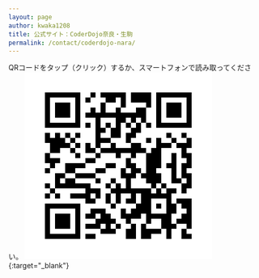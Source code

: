 ```yaml
---
layout: page
author: kwaka1208
title: 公式サイト：CoderDojo奈良・生駒
permalink: /contact/coderdojo-nara/
---
```

QRコードをタップ（クリック）するか、スマートフォンで読み取ってください。
[![公式サイト：CoderDojo奈良・生駒](/assets/images/contact/coderdojo-nara.png)](https://coderdojo-nara-ikoma.github.io/){:target="_blank"}
